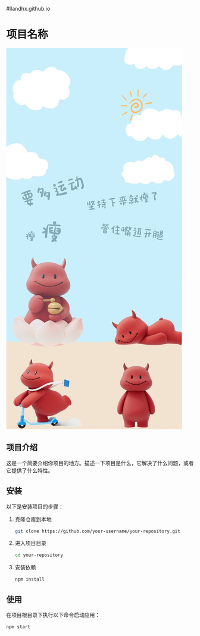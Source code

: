 #llandhx.github.io
# 项目名称

![项目标志](logo.jpg)

## 项目介绍

这是一个简要介绍你项目的地方。描述一下项目是什么，它解决了什么问题，或者它提供了什么特性。

## 安装

以下是安装项目的步骤：

1. 克隆仓库到本地

    ```bash
    git clone https://github.com/your-username/your-repository.git
    ```

2. 进入项目目录

    ```bash
    cd your-repository
    ```

3. 安装依赖

    ```bash
    npm install
    ```

## 使用

在项目根目录下执行以下命令启动应用：

```bash
npm start
